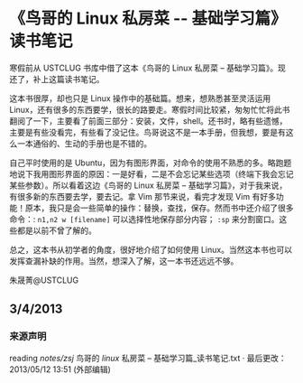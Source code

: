 ---
---

# 《鸟哥的 Linux 私房菜 -- 基础学习篇》读书笔记

寒假前从 USTCLUG 书库中借了这本《鸟哥的 Linux 私房菜 – 基础学习篇》。现还了，补上这篇读书笔记。

这本书很厚，却也只是 Linux 操作中的基础篇。想来，想熟悉甚至灵活运用 Linux，还有很多的东西要学，很长的路要走。寒假时间比较紧，匆匆忙忙将此书翻阅了一下，主要看了前面三部分：安装，文件，shell。还书时，略有些遗憾，主要是有些没看完，有些看了没记住。鸟哥说这不是一本手册，但我想，要是有这么一本通俗的、生动的手册也是不错的。

自己平时使用的是 Ubuntu，因为有图形界面，对命令的使用不熟悉的多。略跑题地说下我用图形界面的原因：一是好看，二是不会忘记某些选项（终端下我会忘记某些参数）。所以看着这边《鸟哥的 Linux 私房菜 – 基础学习篇》，对于我来说，有很多新的东西要去学，要去记。拿 Vim 那节来说，看完才发现 Vim 有好多功能！原本，我只是会一些简单的操作：替换，查找，保存。然而书中还介绍了很多命令：: `n1,n2 w [filename]` 可以选择性地保存部分内容； `:sp` 来分割窗口。这些都是以前不曾了解的。

总之，这本书从初学者的角度，很好地介绍了如何使用 Linux。当然这本书也可以发挥查漏补缺的作用。当然，想深入了解，这一本书还远远不够。

朱晟菁@USTCLUG

## 3/4/2013

### 来源声明

reading _notes/zsj_ 鸟哥的 _linux_ 私房菜 _–_ 基础学习篇\_读书笔记.txt · 最后更改：2013/05/12 13:51 (外部编辑)
